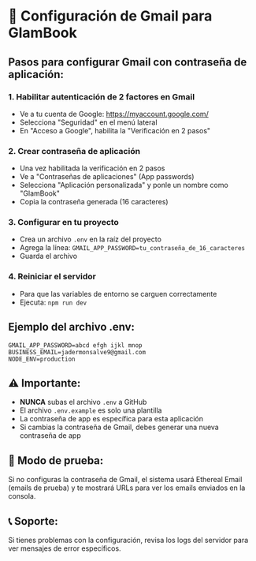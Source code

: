 # 📧 Configuración de Gmail para GlamBook

## Pasos para configurar Gmail con contraseña de aplicación:

### 1. Habilitar autenticación de 2 factores en Gmail
- Ve a tu cuenta de Google: https://myaccount.google.com/
- Selecciona "Seguridad" en el menú lateral
- En "Acceso a Google", habilita la "Verificación en 2 pasos"

### 2. Crear contraseña de aplicación
- Una vez habilitada la verificación en 2 pasos
- Ve a "Contraseñas de aplicaciones" (App passwords)
- Selecciona "Aplicación personalizada" y ponle un nombre como "GlamBook"
- Copia la contraseña generada (16 caracteres)

### 3. Configurar en tu proyecto
- Crea un archivo `.env` en la raíz del proyecto
- Agrega la línea: `GMAIL_APP_PASSWORD=tu_contraseña_de_16_caracteres`
- Guarda el archivo

### 4. Reiniciar el servidor
- Para que las variables de entorno se carguen correctamente
- Ejecuta: `npm run dev`

## Ejemplo del archivo .env:
```
GMAIL_APP_PASSWORD=abcd efgh ijkl mnop
BUSINESS_EMAIL=jadermonsalve9@gmail.com
NODE_ENV=production
```

## ⚠️ Importante:
- **NUNCA** subas el archivo `.env` a GitHub
- El archivo `.env.example` es solo una plantilla
- La contraseña de app es específica para esta aplicación
- Si cambias la contraseña de Gmail, debes generar una nueva contraseña de app

## 🧪 Modo de prueba:
Si no configuras la contraseña de Gmail, el sistema usará Ethereal Email (emails de prueba) y te mostrará URLs para ver los emails enviados en la consola.

## 📞 Soporte:
Si tienes problemas con la configuración, revisa los logs del servidor para ver mensajes de error específicos.